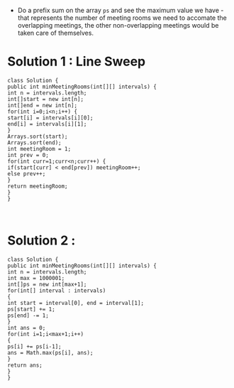 *   Do a prefix sum on the array `ps` and see the maximum value we have - that represents the number of meeting rooms we need to accomate the overlapping meetings, the other non-overlapping meetings would be taken care of themselves.
​
​
# Solution 1 : Line Sweep
```
class Solution {
public int minMeetingRooms(int[][] intervals) {
int n = intervals.length;
int[]start = new int[n];
int[]end = new int[n];
for(int i=0;i<n;i++) {
start[i] = intervals[i][0];
end[i] = intervals[i][1];
}
Arrays.sort(start);
Arrays.sort(end);
int meetingRoom = 1;
int prev = 0;
for(int curr=1;curr<n;curr++) {
if(start[curr] < end[prev]) meetingRoom++;
else prev++;
}
return meetingRoom;
}
}
```
​
# Solution 2 :
```
class Solution {
public int minMeetingRooms(int[][] intervals) {
int n = intervals.length;
int max = 1000001;
int[]ps = new int[max+1];
for(int[] interval : intervals)
{
int start = interval[0], end = interval[1];
ps[start] += 1;
ps[end] -= 1;
}
int ans = 0;
for(int i=1;i<max+1;i++)
{
ps[i] += ps[i-1];
ans = Math.max(ps[i], ans);
}
return ans;
}
}
```